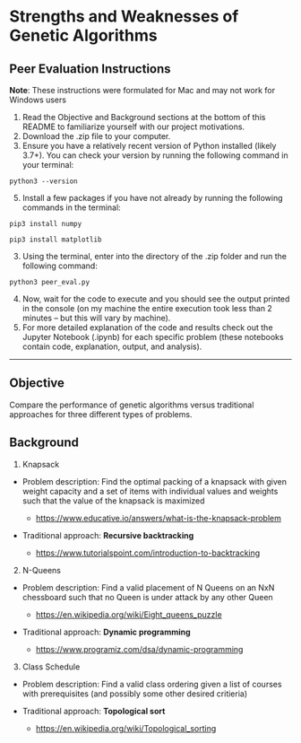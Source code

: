 # Strengths and Weaknesses of Genetic Algorithms

## Peer Evaluation Instructions
**Note**: These instructions were formulated for Mac and may not work for Windows users

1. Read the Objective and Background sections at the bottom of this README to familiarize yourself with our project motivations.
2. Download the .zip file to your computer.
3. Ensure you have a relatively recent version of Python installed (likely 3.7+). You can check your version by running the following command in your terminal:

`python3 --version`

5. Install a few packages if you have not already by running the following commands in the terminal:

`pip3 install numpy`

`pip3 install matplotlib`

3. Using the terminal, enter into the directory of the .zip folder and run the following command:

`python3 peer_eval.py`

4. Now, wait for the code to execute and you should see the output printed in the console (on my machine the entire execution took less than 2 minutes – but this will vary by machine).
5. For more detailed explanation of the code and results check out the Jupyter Notebook (.ipynb) for each specific problem (these notebooks contain code, explanation, output, and analysis).

---

## Objective
Compare the performance of genetic algorithms versus traditional approaches for three different types of problems.

## Background
1. Knapsack
  -  Problem description: Find the optimal packing of a knapsack with given weight capacity and a set of items with individual values and weights such that the value of the knapsack is maximized

     - https://www.educative.io/answers/what-is-the-knapsack-problem
  -  Traditional approach: **Recursive backtracking**

     -  https://www.tutorialspoint.com/introduction-to-backtracking
2. N-Queens
  - Problem description: Find a valid placement of N Queens on an NxN chessboard such that no Queen is under attack by any other Queen

    - https://en.wikipedia.org/wiki/Eight_queens_puzzle
  - Traditional approach: **Dynamic programming**

    - https://www.programiz.com/dsa/dynamic-programming
3. Class Schedule
  - Problem description: Find a valid class ordering given a list of courses with prerequisites (and possibly some other desired critieria)
  - Traditional approach: **Topological sort**

    - https://en.wikipedia.org/wiki/Topological_sorting
